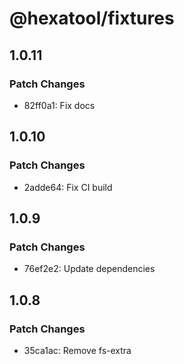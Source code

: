 # @hexatool/fixtures

## 1.0.11

### Patch Changes

- 82ff0a1: Fix docs

## 1.0.10

### Patch Changes

- 2adde64: Fix CI build

## 1.0.9

### Patch Changes

- 76ef2e2: Update dependencies

## 1.0.8

### Patch Changes

- 35ca1ac: Remove fs-extra
